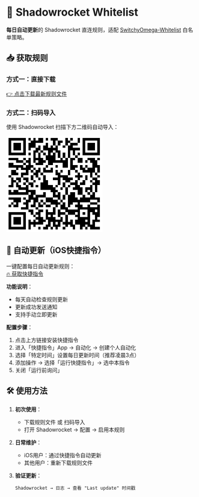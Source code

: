 # 🚀 Shadowrocket Whitelist

**每日自动更新**的 Shadowrocket 直连规则，适配 [SwitchyOmega-Whitelist](https://github.com/entr0pia/SwitchyOmega-Whitelist) 白名单策略。

## 📥 获取规则

### 方式一：直接下载
[👉 点击下载最新规则文件](https://raw.githubusercontent.com/OrochW/Shadowrocket-Whitelist/main/shadowrocket.conf)

### 方式二：扫码导入
使用 Shadowrocket 扫描下方二维码自动导入：

![QR Code](https://raw.githubusercontent.com/OrochW/Shadowrocket-Whitelist/main/qrcode.png)

## 📱 自动更新（iOS快捷指令）

一键配置每日自动更新规则：  
[🔥 获取快捷指令](https://www.icloud.com/shortcuts/7323c4ebc30c4e7095184d766177a118)

**功能说明**：
- 每天自动检查规则更新
- 更新成功发送通知
- 支持手动立即更新

**配置步骤**：
1. 点击上方链接安装快捷指令
2. 进入「快捷指令」App → 自动化 → 创建个人自动化
3. 选择「特定时间」设置每日更新时间（推荐凌晨3点）
4. 添加操作 → 选择「运行快捷指令」→ 选中本指令
5. 关闭「运行前询问」

## 🛠️ 使用方法

1. **初次使用**：
   - 下载规则文件 或 扫码导入
   - 打开 Shadowrocket → 配置 → 启用本规则

2. **日常维护**：
   - iOS用户：通过快捷指令自动更新
   - 其他用户：重新下载规则文件

3. **验证更新**：
   ```text
   Shadowrocket → 日志 → 查看 "Last update" 时间戳
